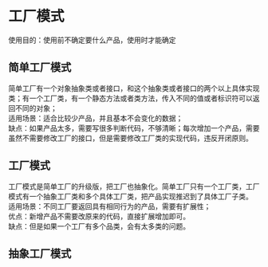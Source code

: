 
# 工厂模式
使用目的：使用前不确定要什么产品，使用时才能确定
## 简单工厂模式
简单工厂有一个对象抽象类或者接口，和这个抽象类或者接口的两个以上具体实现类；有一个工厂类，有一个静态方法或者类方法，传入不同的值或者标识符可以返回不同的对象；</br>
适用场景：适合比较少产品，并且基本不会变化的数据；</br>
缺点：如果产品太多，需要写很多判断代码，不够清晰；每次增加一个产品，需要虽然不需要修改工厂的接口，但是需要修改工厂类的实现代码，违反开闭原则。

## 工厂模式
工厂模式是简单工厂的升级版，把工厂也抽象化。简单工厂只有一个工厂类，工厂模式有一个抽象工厂类和多个具体工厂类，把产品实现推迟到了具体工厂子类。</br>
适用场景：不同工厂要返回具有相同行为的产品，需要有扩展性；</br>
优点：新增产品不需要改原来的代码，直接扩展增加即可。</br>
缺点：但是如果一个工厂有多个品类，会有太多类的问题。</br>

## 抽象工厂模式
